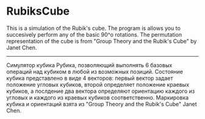 # RubiksCube
This is a simulation of the Rubik's cube. The program is allows you to succesively perform any of the basic 90^o rotations. The permutation representation of the cube is from "Group Theory and the Rubik's Cube" by Janet Chen.

-----------

Cимулятор кубика Рубика, позволяющий выполнять 6 базовых операций над кубиком в любой из возможных позиций.
Состояние кубика представлено в виде 4 векторов: первый вектор задает положение угловых кубиков, второй определяет положение краевых кубиков, а послдение два вектора определяют ориентацию каждого из угловых и каждого из краевых кубиков соответственно. Маркировка кубика и ориентаций взята из "Group Theory and the Rubik's Cube" Janet Chen.
